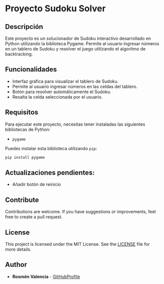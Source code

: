 # Proyecto Sudoku Solver

## Descripción
Este proyecto es un solucionador de Sudoku interactivo desarrollado en Python utilizando la biblioteca Pygame. Permite al usuario ingresar números en un tablero de Sudoku y resolver el juego utilizando el algoritmo de backtracking.

## Funcionalidades
- Interfaz gráfica para visualizar el tablero de Sudoku.
- Permite al usuario ingresar números en las celdas del tablero.
- Botón para resolver automáticamente el Sudoku.
- Resalta la celda seleccionada por el usuario.

## Requisitos
Para ejecutar este proyecto, necesitas tener instaladas las siguientes bibliotecas de Python:

- `pygame`

Puedes instalar esta biblioteca utilizando `pip`:

```bash
pip install pygame
```

## Actualizaciones pendientes:
* Añadir botón de reinicio

## Contribute

Contributions are welcome. If you have suggestions or improvements, feel free to create a pull request.

## License

This project is licensed under the MIT License. See the [LICENSE](LICENSE) file for more details.

## Author

- **Rosmén Valencia** - [GitHubProfile](https://github.com/RosmenPro)

